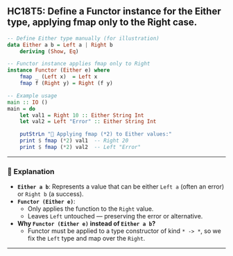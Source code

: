 HC18T5: Define a Functor instance for the Either type, applying fmap only to the Right case.
---



```haskell
-- Define Either type manually (for illustration)
data Either a b = Left a | Right b
    deriving (Show, Eq)

-- Functor instance applies fmap only to Right
instance Functor (Either e) where
    fmap _ (Left x)  = Left x
    fmap f (Right y) = Right (f y)

-- Example usage
main :: IO ()
main = do
    let val1 = Right 10 :: Either String Int
    let val2 = Left "Error" :: Either String Int

    putStrLn "🔁 Applying fmap (*2) to Either values:"
    print $ fmap (*2) val1  -- Right 20
    print $ fmap (*2) val2  -- Left "Error"
```

---

### 🧠 Explanation

- **`Either a b`**: Represents a value that can be either `Left a` (often an error) or `Right b` (a success).
- **`Functor (Either e)`**:
  - Only applies the function to the `Right` value.
  - Leaves `Left` untouched — preserving the error or alternative.
- **Why `Functor (Either e)` instead of `Either a b`?**
  - Functor must be applied to a type constructor of kind `* -> *`, so we fix the `Left` type and map over the `Right`.

---

